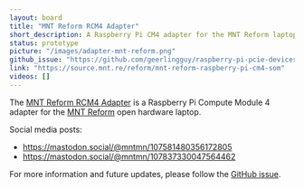 ```yaml
---
layout: board
title: "MNT Reform RCM4 Adapter"
short_description: A Raspberry Pi CM4 adapter for the MNT Reform laptop.
status: prototype
picture: "/images/adapter-mnt-reform.png"
github_issue: "https://github.com/geerlingguy/raspberry-pi-pcie-devices/issues/397"
link: "https://source.mnt.re/reform/mnt-reform-raspberry-pi-cm4-som"
videos: []
---
```

The [MNT Reform RCM4 Adapter](https://source.mnt.re/reform/mnt-reform-raspberry-pi-cm4-som) is a Raspberry Pi Compute Module 4 adapter for the [MNT Reform](https://shop.mntmn.com/products/mnt-reform) open hardware laptop.

Social media posts:
- https://mastodon.social/@mntmn/107581480356172805
- https://mastodon.social/@mntmn/107837330047564462

For more information and future updates, please follow the [GitHub issue](https://github.com/geerlingguy/raspberry-pi-pcie-devices/issues/397).
